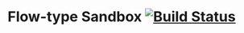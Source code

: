 Flow-type Sandbox [![Build Status][wercker-badge]][wercker-url]
==============================

[wercker-badge]: https://app.wercker.com/status/53e3ee4ce291ed606dd67817cf7a7785/s/master "wercker status"
[wercker-url]: https://app.wercker.com/project/bykey/53e3ee4ce291ed606dd67817cf7a7785
